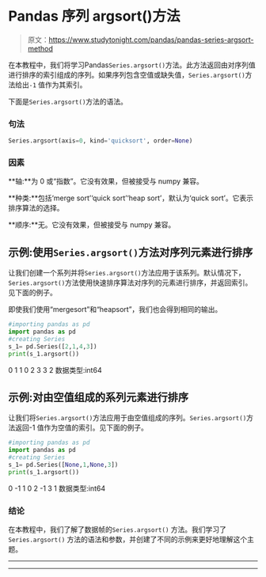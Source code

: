# Pandas 序列 argsort()方法

> 原文：<https://www.studytonight.com/pandas/pandas-series-argsort-method>

在本教程中，我们将学习Pandas`Series.argsort()`方法。此方法返回由对序列值进行排序的索引组成的序列。如果序列包含空值或缺失值，`Series.argsort()`方法给出`-1` 值作为其索引。

下面是`Series.argsort()`方法的语法。

### 句法

```py
Series.argsort(axis=0, kind='quicksort', order=None)
```

### 因素

**轴:**为 0 或“指数”。它没有效果，但被接受与 numpy 兼容。

**种类:**包括‘merge sort’‘quick sort’‘heap sort’，默认为‘quick sort’。它表示排序算法的选择。

**顺序:**无。它没有效果，但被接受与 numpy 兼容。

## 示例:使用`Series.argsort()`方法对序列元素进行排序

让我们创建一个系列并将`Series.argsort()`方法应用于该系列。默认情况下，`Series.argsort()`方法使用快速排序算法对序列的元素进行排序，并返回索引。见下面的例子。

即使我们使用“mergesort”和“heapsort”，我们也会得到相同的输出。

```py
#importing pandas as pd
import pandas as pd
#creating Series
s_1= pd.Series([2,1,4,3])
print(s_1.argsort())
```

0 1
1 0
2 3
3 2
数据类型:int64

## 示例:对由空值组成的系列元素进行排序

让我们将`Series.argsort()`方法应用于由空值组成的序列。`Series.argsort()`方法返回-1 值作为空值的索引。见下面的例子。

```py
#importing pandas as pd
import pandas as pd
#creating Series
s_1= pd.Series([None,1,None,3])
print(s_1.argsort())
```

0 -1
1 0
2 -1
3 1
数据类型:int64

### 结论

在本教程中，我们了解了数据帧的`Series.argsort()` 方法。我们学习了`Series.argsort()` 方法的语法和参数，并创建了不同的示例来更好地理解这个主题。

* * *

* * *